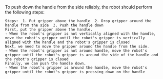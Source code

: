 To push down the handle from the side reliably, the robot should perform the following steps:

    Steps:  1. Put gripper above the handle  2. Drop gripper around the handle from the side  3. Push the handle down
    First, put the gripper above the handle.
    - When the robot's gripper is not vertically aligned with the handle, move the robot's gripper until the robot's gripper is vertically aligned with the handle and the robot's gripper is closed
    Next, we need to move the gripper around the handle from the side.
    - When the robot's gripper is not around handle, move the robot's gripper until the robot's gripper is around the side of the handle and the robot's gripper is closed
    Finally, we can push the handle down.
    - When the robot's gripper is around the handle, move the robot's gripper until the robot's gripper is pressing down on the handle